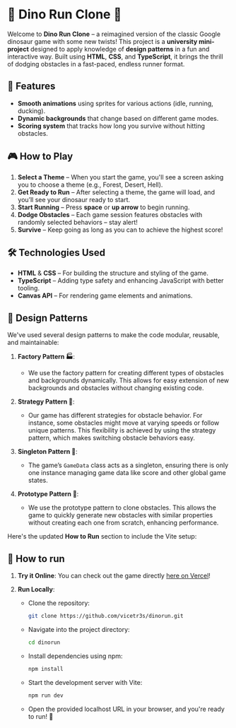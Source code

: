 # 🦖 Dino Run Clone 🦖

Welcome to **Dino Run Clone** – a reimagined version of the classic Google dinosaur game with some new twists! This project is a **university mini-project** designed to apply knowledge of **design patterns** in a fun and interactive way. Built using **HTML**, **CSS**, and **TypeScript**, it brings the thrill of dodging obstacles in a fast-paced, endless runner format.

## 🚀 Features

- **Smooth animations** using sprites for various actions (idle, running, ducking).
- **Dynamic backgrounds** that change based on different game modes.
- **Scoring system** that tracks how long you survive without hitting obstacles.
  
## 🎮 How to Play

1. **Select a Theme** – When you start the game, you'll see a screen asking you to choose a theme (e.g., Forest, Desert, Hell).
2. **Get Ready to Run** – After selecting a theme, the game will load, and you’ll see your dinosaur ready to start.
3. **Start Running** – Press **space** or **up arrow** to begin running.
4. **Dodge Obstacles** – Each game session features obstacles with randomly selected behaviors – stay alert!
5. **Survive** – Keep going as long as you can to achieve the highest score!

## 🛠️ Technologies Used

- **HTML** & **CSS** – For building the structure and styling of the game.
- **TypeScript** – Adding type safety and enhancing JavaScript with better tooling.
- **Canvas API** – For rendering game elements and animations.

## 🧩 Design Patterns

We've used several design patterns to make the code modular, reusable, and maintainable:

1. **Factory Pattern 🏭**:
   - We use the factory pattern for creating different types of obstacles and backgrounds dynamically. This allows for easy extension of new backgrounds and obstacles without changing existing code.

2. **Strategy Pattern 🧠**:
   - Our game has different strategies for obstacle behavior. For instance, some obstacles might move at varying speeds or follow unique patterns. This flexibility is achieved by using the strategy pattern, which makes switching obstacle behaviors easy.

3. **Singleton Pattern 🧩**:
   - The game’s `GameData` class acts as a singleton, ensuring there is only one instance managing game data like score and other global game states.

4. **Prototype Pattern 🧬**:
   - We use the prototype pattern to clone obstacles. This allows the game to quickly generate new obstacles with similar properties without creating each one from scratch, enhancing performance.

Here's the updated **How to Run** section to include the Vite setup:

## 🏃 How to run

1. **Try it Online**: You can check out the game directly [here on Vercel](https://dinorun-beta.vercel.app/)!

2. **Run Locally**:
   - Clone the repository:
     ```bash
     git clone https://github.com/vicetr3s/dinorun.git
     ```
   - Navigate into the project directory:
     ```bash
     cd dinorun
     ```
   - Install dependencies using npm:
     ```bash
     npm install
     ```
   - Start the development server with Vite:
     ```bash
     npm run dev
     ```
   - Open the provided localhost URL in your browser, and you're ready to run! 🎉
